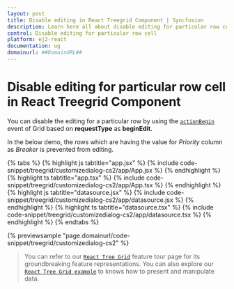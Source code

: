 ```yaml
---
layout: post
title: Disable editing in React Treegrid Component | Syncfusion
description: Learn here all about disable editing for particular row cell in Syncfusion Essential React Treegrid component, it's elements and more.
control: Disable editing for particular row cell 
platform: ej2-react
documentation: ug
domainurl: ##DomainURL##
---
```


# Disable editing for particular row cell in React Treegrid Component

You can disable the editing for a particular row by using the [`actionBegin`](https://ej2.syncfusion.com/react/documentation/api/treegrid/#actionbegin) event of Grid based on **requestType** as **beginEdit**.

In the below demo, the rows which are having the value for *Priority* column as *Breaker* is prevented from editing.

{% tabs %}
{% highlight js tabtitle="app.jsx" %}
{% include code-snippet/treegrid/customizedialog-cs2/app/App.jsx %}
{% endhighlight %}
{% highlight ts tabtitle="app.tsx" %}
{% include code-snippet/treegrid/customizedialog-cs2/app/App.tsx %}
{% endhighlight %}
{% highlight js tabtitle="datasource.jsx" %}
{% include code-snippet/treegrid/customizedialog-cs2/app/datasource.jsx %}
{% endhighlight %}
{% highlight ts tabtitle="datasource.tsx" %}
{% include code-snippet/treegrid/customizedialog-cs2/app/datasource.tsx %}
{% endhighlight %}
{% endtabs %}

 {% previewsample "page.domainurl/code-snippet/treegrid/customizedialog-cs2" %}

> You can refer to our [`React Tree Grid`](https://www.syncfusion.com/react-components/react-tree-grid) feature tour page for its groundbreaking feature representations. You can also explore our [`React Tree Grid example`](https://ej2.syncfusion.com/react/demos/#/material/treegrid/treegrid-overview) to knows how to present and manipulate data.